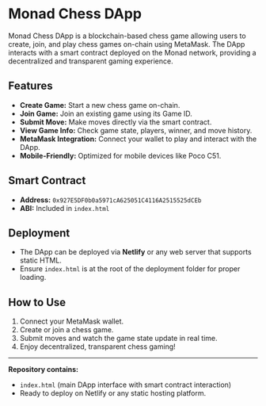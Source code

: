 # Monad Chess DApp

Monad Chess DApp is a blockchain-based chess game allowing users to create, join, and play chess games on-chain using MetaMask. The DApp interacts with a smart contract deployed on the Monad network, providing a decentralized and transparent gaming experience.

## Features

- **Create Game:** Start a new chess game on-chain.
- **Join Game:** Join an existing game using its Game ID.
- **Submit Move:** Make moves directly via the smart contract.
- **View Game Info:** Check game state, players, winner, and move history.
- **MetaMask Integration:** Connect your wallet to play and interact with the DApp.
- **Mobile-Friendly:** Optimized for mobile devices like Poco C51.

## Smart Contract

- **Address:** `0x927E5DF0b0a5971cA625051C4116A2515525dCEb`
- **ABI:** Included in `index.html`

## Deployment

- The DApp can be deployed via **Netlify** or any web server that supports static HTML.
- Ensure `index.html` is at the root of the deployment folder for proper loading.

## How to Use

1. Connect your MetaMask wallet.
2. Create or join a chess game.
3. Submit moves and watch the game state update in real time.
4. Enjoy decentralized, transparent chess gaming!

---

**Repository contains:**  
- `index.html` (main DApp interface with smart contract interaction)
- Ready to deploy on Netlify or any static hosting platform.
